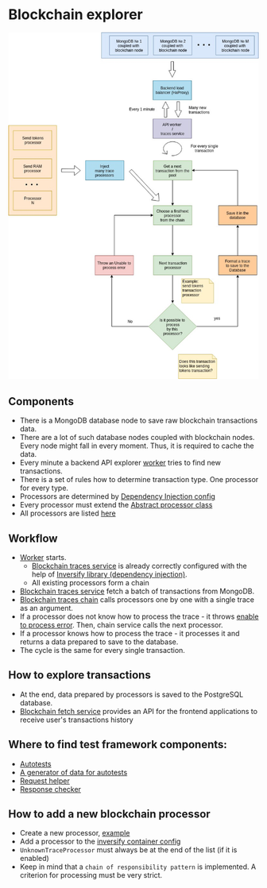 # Blockchain explorer

![Blockchain explorer](https://raw.githubusercontent.com/UOSnetwork/ucom.backend/master/documentation/jpg/blockchain-explorer.jpg)

## Components
* There is a MongoDB database node to save raw blockchain transactions data.
* There are a lot of such database nodes coupled with blockchain nodes. Every node might fall in every moment. Thus, it is required to cache the data.
* Every minute a backend API explorer [worker](../../lib/blockchain-traces/workers/sync-irreversible-traces-worker.ts) tries to find new transactions.
* There is a set of rules how to determine transaction type. One processor for every type.
* Processors are determined by [Dependency Injection config](../../lib/blockchain-traces/inversify/blockchain-traces.inversify.config.ts)
* Every processor must extend the [Abstract processor class](../../lib/blockchain-traces/trace-processors/abstract-traces-processor.ts)
* All processors are listed [here](../../lib/blockchain-traces/trace-processors/processors)

## Workflow
* [Worker](../../lib/blockchain-traces/workers/sync-irreversible-traces-worker.ts) starts.
    * [Blockchain traces service](../../lib/blockchain-traces/service/blockchain-traces-sync-service.ts) is already correctly configured with the help of [Inversify library (dependency injection)](https://www.npmjs.com/package/inversify).
    * All existing processors form a chain
* [Blockchain traces service](../../lib/blockchain-traces/service/blockchain-traces-sync-service.ts) fetch a batch of transactions from MongoDB.
* [Blockchain traces chain](../../lib/blockchain-traces/service/blockchain-traces-processor-chain.ts) calls processors one by one with a single trace as an argument.
* If a processor does not know how to process the trace - it throws [enable to process error](../../lib/blockchain-traces/trace-processors/processor-errors.ts). Then, chain service calls the next processor.
* If a processor knows how to process the trace - it processes it and returns a data prepared to save to the database.
* The cycle is the same for every single transaction.

## How to explore transactions
* At the end, data prepared by processors is saved to the PostgreSQL database.
* [Blockchain fetch service](../../lib/eos/service/tr-traces-service/blockchain-tr-traces-fetch-service.ts) provides an API for the frontend applications to receive user's transactions history

## Where to find test framework components:
* [Autotests](../../test/integration/blockchain/blockchain-tr-traces.test.ts)
* [A generator of data for autotests](../../test/generators/blockchain/irreversible_traces/mongo-irreversible-traces-generator.ts)
* [Request helper](../../test/integration/blockchain/blockchain-tr-traces.test.ts)
* [Response checker](../../test/helpers/blockchain/irreversible-traces/irreversible-traces-checker.ts)

## How to add a new blockchain processor

* Create a new processor, [example](../../lib/blockchain-traces/trace-processors/processors/transfer-uos-tokens-trace-processor.ts)
* Add a processor to the [inversify container config](../../lib/blockchain-traces/inversify/blockchain-traces.inversify.config.ts)
* `UnknownTraceProcessor` must always be at the end of the list (if it is enabled)
* Keep in mind that a `chain of responsibility pattern` is implemented. A criterion for processing must be very strict.
